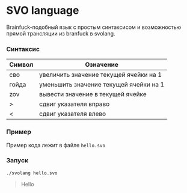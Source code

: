 ﻿# SVO language

Brainfuck-подобный язык с простым синтаксисом и возможностью прямой трансляции из branfuck в svolang.

### Синтаксис

| Символ | Означение                              |
|--------|----------------------------------------|
| сво    | увеличить значение текущей ячейки на 1 |
| гойда  | уменьшить значение текущей ячейки на 1 |
| zov    | вывести значение в текущей ячейке      |
| \>     | сдвиг указателя вправо                 |
| <      | сдвиг указателя влево                  |

### Пример

Пример кода лежит в файле `hello.svo`

### Запуск
```./svolang hello.svo```

> Hello